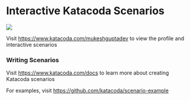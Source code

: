# Interactive Katacoda Scenarios

[![](http://shields.katacoda.com/katacoda/mukeshguptadev/count.svg)](https://www.katacoda.com/mukeshguptadev "Get your profile on Katacoda.com")

Visit https://www.katacoda.com/mukeshguptadev to view the profile and interactive scenarios

### Writing Scenarios
Visit https://www.katacoda.com/docs to learn more about creating Katacoda scenarios

For examples, visit https://github.com/katacoda/scenario-example
